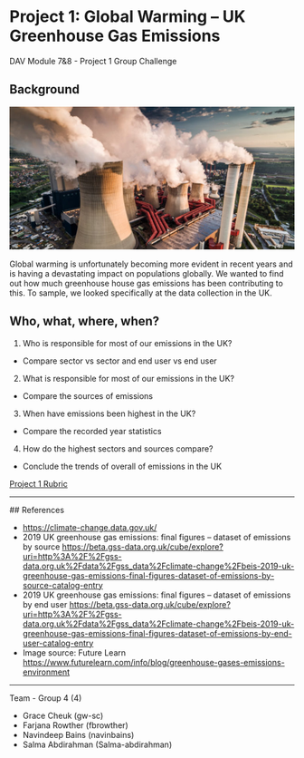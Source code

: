 # Project 1: Global Warming – UK Greenhouse Gas Emissions
DAV Module 7&8 - Project 1 Group Challenge

## Background 

![greenhousegas](Images/greenhouse-gas-emissions-606x303.jpeg)

Global warming is unfortunately becoming more evident in recent years and is having a devastating impact on populations globally. We wanted to find out how much greenhouse house gas emissions has been contributing to this. To sample, we looked specifically at the data collection in the UK.

## Who, what, where, when?

1. Who is responsible for most of our emissions in the UK?
* Compare sector vs sector and end user vs end user

2. What is responsible for most of our emissions in the UK?
* Compare the sources of emissions

3. When have emissions been highest in the UK?
* Compare the recorded year statistics

4. How do the highest sectors and sources compare?
* Conclude the trends of overall of emissions in the UK

[Project 1 Rubric](https://docs.google.com/document/d/1fPa8EXPb5caZyzG2EdhzyWyhta9jC62siFMctNCvKog/edit)

- - -

## References
* https://climate-change.data.gov.uk/ 
* 2019 UK greenhouse gas emissions: final figures – dataset of emissions by source
https://beta.gss-data.org.uk/cube/explore?uri=http%3A%2F%2Fgss-data.org.uk%2Fdata%2Fgss_data%2Fclimate-change%2Fbeis-2019-uk-greenhouse-gas-emissions-final-figures-dataset-of-emissions-by-source-catalog-entry
* 2019 UK greenhouse gas emissions: final figures – dataset of emissions by end user
https://beta.gss-data.org.uk/cube/explore?uri=http%3A%2F%2Fgss-data.org.uk%2Fdata%2Fgss_data%2Fclimate-change%2Fbeis-2019-uk-greenhouse-gas-emissions-final-figures-dataset-of-emissions-by-end-user-catalog-entry 
* Image source: Future Learn
https://www.futurelearn.com/info/blog/greenhouse-gases-emissions-environment

- - -

Team - Group 4 (4)
* Grace Cheuk (gw-sc)
* Farjana Rowther (fbrowther)
* Navindeep Bains (navinbains)
* Salma Abdirahman (Salma-abdirahman)
